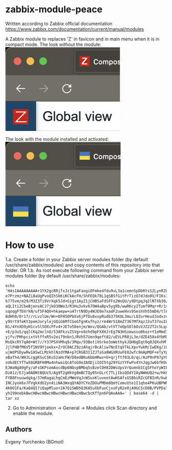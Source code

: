 # zabbix-module-peace
Written according to Zabbix official documentation <https://www.zabbix.com/documentation/current/manual/modules>

A Zabbix module to replaces 'Z' in favicon and in main menu when it is in compact mode.
The look without the module:
![screenshot](screenshots/screenshot-before.png)

The look with the module installed and activated:
![screenshot](screenshots/screenshot-after.png)

# How to use
1.a. Create a folder in your Zabbix server modules folder (by default /usr/share/zabbix/modules) and copy contents of this repository into that folder.
OR
1.b. As root execute following command from your Zabbix server modules folder (by default /usr/share/zabbix/modules:
```
echo 'H4sIAAAAAAAAA+1YX2gcRRjfxJz1tgaFaogiOFmke4fdu9vL3a1cemnSpDbRtsS2LynRZG9v7nZ7
e7Przmz+NAZi8aUgPvoQIhSkKiKCkAcFH/ShFEQk70L1qSBSfGitPrTizO7dJdo0V/FIKs7vmJ2Z
b775vm/m29/M3Z3Ti0VrXqk5Jd+Gigt1AyZ1jCHBSaFdSFFo2WxQU/y9DtpqJq2lNTXb30/laian
aQLIti2CbeBjonsACJ7jkO30Wo3/R3Hu3vkv67OW4aBpv5yg9b/wwRKcy2Tumf9Mqr+R/1xOZfnX
sqoqgFTbVrkN/uf5F4QO+hkaepw+u4TrtN9Dy4WJE0e7xadF2uweHxs9SeshVh55mD4/tl6/Squ1
8dHh0/Or17//rLvzlUe/Wn+DFH5OPbXv6jPfDu8xvpRudb375KUL3mu/LOZurHeudJodxzvWlstL
y9Vrt9feKt3pemJorylejGQiG6MfCGeGTgnKxfhyz/rm4Wr518mZ7367MfXqzJ2uT37ouI8p9eFr
N1/4YnXD9yH1cvSl5OXcFFv4+JETo58enjm/Wxv/QGAb/vtVT7eQpSOlbOsVJZ2ZT2cSLqr8Yx+t
+E/p3uS/qqlCKq2mclnO/53AFkzvZSVg+o9zhd9pFXXHJrEg7N3HSoewsso0koz+Y1eMmd7IQ929
yjfv/PHhpcixtVtffxR5v2ei79nbn1/RVh57Uen9qeft82/uEVLPR8jL3e/dZE458x4YbMX/mo6s
MsQkcRY7qA0+Wt7//Y37P5XVMhq9/3Mqv/93BotiVGrke3oWethykJQH6gEqt0q0JQXvhMT6SK9B
JjlFHBfM6V5fINV9Yjoekx+ZrUC0ACZ9zzAhqjrBcAliw7NcEtqVTkLXpvYwkM/IwEKg/iUT6KjE
ujWdPSDywRw1ASwCLMzkhlNzdYMA+p7CRGB3I1ZJTaSa8WGXRUuFE82wfc9mApMQF+eTyYpFTL+Y
oBaTh4/WHJLcggKSuCSKu52aHcFW/D8edBKu6bbHRwv+U+qrjftf03L0/qc/AzP9nP87gYOHaJpF
sUkdECYfTwX8GRBFH0Mw4nhwaiQcAToG9eZAODjiIOI5tg29YGzYYFwPx4YnJqgJw6bfKOuGAZwn
EJWaNgA9gFy/aFsGKPsomAocdBp6NQvpBMbq5sBzelDH82DWsUpsVrQumnb1CgSFhoYyWIEknBSL
DzA1z/EJja0ADNtBQUz5/Ag9T2gHkVg8mBCTQy05nGLrC7TLjIbiQOdYIAyNWmUQ2+w/HkR0lxj0
FYB8Fnuuwdgkg/37mRagaLhgCmEzMWeVqJcWSuxKluveotAwHSAfxGSBbiRZcGFBInR/kwbG0qB8
INCJyok6x7FVgkXdU2yn4iiNA3WxqQYADYCYeZDOuPMDm8QmtComuVte1I1qhe4PKuUBPWNjUniI
4K0O1Fa/KaQ4QI7iQapMluo+2A7Q1SWD5Q3KA5uXbFuoCjxoFyR2e0jA9GC5cD8B/PVPDaludkkM
yhI99nebkBwcHBwcHBwcHBwcHBwcHBwcHBwcbcKffpn6FQAoAAA=' | base64 -d | tar xz
```
2. Go to Administration -> General -> Modules click Scan directory and enable the module.

## Authors
Evgeny Yurchenko (BGmot)
